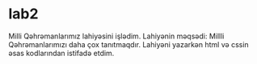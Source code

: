 # lab2
Milli Qəhrəmanlarımız lahiyəsini işlədim. Lahiyənin məqsədi: Millli Qəhrəmanlarımızı daha çox tanıtmaqdır. Lahiyəni yazarkən html və cssin əsas kodlarından istifadə etdim. 
